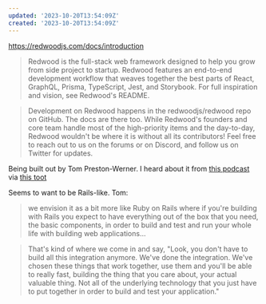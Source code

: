 ```yaml
---
updated: '2023-10-20T13:54:09Z'
created: '2023-10-20T13:54:09Z'
---
```

https://redwoodjs.com/docs/introduction

> Redwood is the full-stack web framework designed to help you grow from side project to startup. Redwood features an end-to-end development workflow that weaves together the best parts of React, GraphQL, Prisma, TypeScript, Jest, and Storybook. For full inspiration and vision, see Redwood's README.

> Development on Redwood happens in the redwoodjs/redwood repo on GitHub. The docs are there too. While Redwood's founders and core team handle most of the high-priority items and the day-to-day, Redwood wouldn't be where it is without all its contributors! Feel free to reach out to us on the forums or on Discord, and follow us on Twitter for updates.

Being built out by Tom Preston-Werner. I heard about it from [this podcast](https://www.heavybit.com/library/podcasts/jamstack-radio/ep-133-react-server-components-with-tom-preston-werner-of-redwoods) via [this toot](https://fediverse.zachleat.com/@zachleat/111205453118655822)

Seems to want to be Rails-like. Tom:

> we envision it as a bit more like Ruby on Rails where if you're building with Rails you expect to have everything out of the box that you need, the basic components, in order to build and test and run your whole life with building web applications...

> That's kind of where we come in and say, "Look, you don't have to build all this integration anymore. We've done the integration. We've chosen these things that work together, use them and you'll be able to really fast, building the thing that you care about, your actual valuable thing. Not all of the underlying technology that you just have to put together in order to build and test your application."
